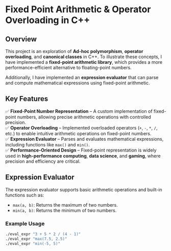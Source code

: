 # Fixed Point Arithmetic & Operator Overloading in C++

## Overview  
This project is an exploration of **Ad-hoc polymorphism**, **operator overloading**, and **canonical classes** in C++. To illustrate these concepts, I have implemented a **fixed-point arithmetic library**, which provides a more performance-efficient alternative to floating-point numbers.

Additionally, I have implemented an **expression evaluator** that can parse and compute mathematical expressions using fixed-point arithmetic.

## Key Features  
✅ **Fixed-Point Number Representation** – A custom implementation of fixed-point numbers, allowing precise arithmetic operations with controlled precision.  
✅ **Operator Overloading** – Implemented overloaded operators (`+`, `-`, `*`, `/`, etc.) to enable intuitive arithmetic operations on fixed-point numbers.  
✅ **Expression Evaluator** – Parses and evaluates mathematical expressions, including functions like `max()` and `min()`.  
✅ **Performance-Oriented Design** – Fixed-point representation is widely used in **high-performance computing**, **data science**, and **gaming**, where precision and efficiency are critical.  

## Expression Evaluator  
The expression evaluator supports basic arithmetic operations and built-in functions such as:  
- `max(a, b)`: Returns the maximum of two numbers.  
- `min(a, b)`: Returns the minimum of two numbers.  

### Example Usage  
```sh
./eval_expr "3 + 5 * 2 / (4 - 1)"
./eval_expr "max(7.5, 2.5)"
./eval_expr "min(-5, 5)"
